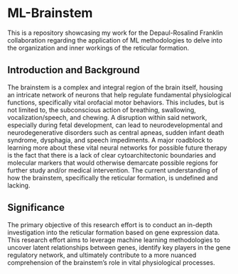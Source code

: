 # ML-Brainstem
This is a repository showcasing my work for the Depaul-Rosalind Franklin collaboration regarding the application of ML methodologies to delve into the organization and inner workings of the reticular formation.

## Introduction and Background
The brainstem is a complex and integral region of the brain itself, housing an intricate network of neurons that help regulate fundamental physiological functions, specifically vital orofacial motor behaviors. This includes, but is not limited to, the subconscious action of breathing, swallowing, vocalization/speech, and chewing. A disruption within said network, especially during fetal development, can lead to neurodevelopmental and neurodegenerative disorders such as central apneas, sudden infant death syndrome, dysphagia, and speech impediments. A major roadblock to learning more about these vital neural networks for possible future therapy is the fact that there is a lack of clear cytoarchitectonic boundaries and molecular markers that would otherwise demarcate possible regions for further study and/or medical intervention. The current understanding of how the brainstem, specifically the reticular formation, is undefined and lacking.

## Significance
The primary objective of this research effort is to conduct an in-depth investigation into the reticular formation based on gene expression data. This research effort aims to leverage machine learning methodologies to uncover latent relationships between genes, identify key players in the gene regulatory network, and ultimately contribute to a more nuanced comprehension of the brainstem’s role in vital physiological processes.
